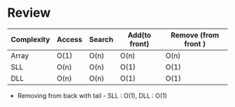 # Review

|Complexity|Access|Search|Add(to front)|Remove (from front )|
---|---|---|---|---|
| Array |O(1)|O(n)|O(n)|O(n)|
| SLL |O(n)|O(n)|O(1)|O(1)|
| DLL |O(n)|O(n)|O(1)|O(1)|

* Removing from back with tail - SLL : O(1), DLL : O(1)